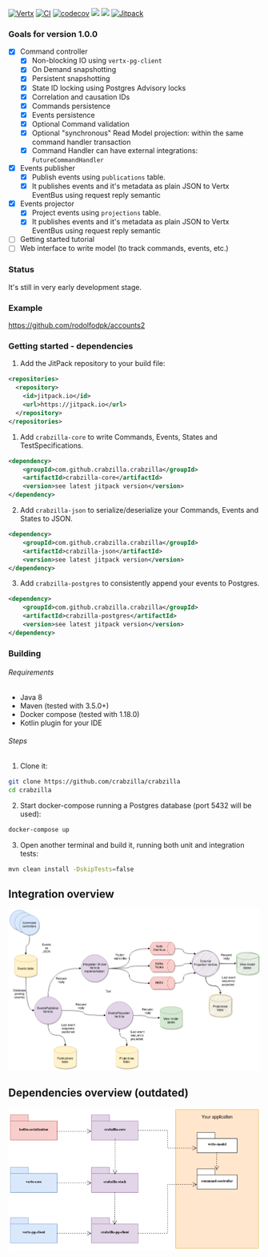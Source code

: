 
[![Vertx](https://img.shields.io/badge/vert.x-4.1.5-purple.svg)](https://vertx.io)
[![CI](https://github.com/crabzilla/crabzilla/actions/workflows/blank.yml/badge.svg)](https://github.com/crabzilla/crabzilla/actions/workflows/blank.yml)
[![codecov](https://codecov.io/gh/crabzilla/crabzilla/branch/main/graph/badge.svg)](https://codecov.io/gh/crabzilla/crabzilla)
[![](https://www.code-inspector.com/project/24241/score/svg)](https://frontend.code-inspector.com/public/project/24241/crabzilla/dashboard)
[![](https://www.code-inspector.com/project/24241/status/svg)](https://frontend.code-inspector.com/public/project/24241/crabzilla/dashboard)
[![Jitpack](https://jitpack.io/v/io.github.crabzilla/crabzilla.svg)](https://jitpack.io/#io.github.crabzilla/crabzilla)


### Goals for version 1.0.0

- [x] Command controller
  - [X] Non-blocking IO using `vertx-pg-client`
  - [X] On Demand snapshotting
  - [X] Persistent snapshotting
  - [X] State ID locking using Postgres Advisory locks
  - [X] Correlation and causation IDs
  - [X] Commands persistence
  - [X] Events persistence
  - [X] Optional Command validation
  - [X] Optional "synchronous" Read Model projection: within the same command handler transaction
  - [X] Command Handler can have external integrations: `FutureCommandHandler`
- [x] Events publisher
  - [X] Publish events using `publications` table.
  - [X] It publishes events and it's metadata as plain JSON to Vertx EventBus using request reply semantic
- [x] Events projector
  - [X] Project events using `projections` table.
  - [X] It publishes events and it's metadata as plain JSON to Vertx EventBus using request reply semantic
- [ ] Getting started tutorial
- [ ] Web interface to write model (to track commands, events, etc.)

### Status

It's still in very early development stage. 

### Example

https://github.com/rodolfodpk/accounts2

### Getting started - dependencies

1. Add the JitPack repository to your build file:

```xml
<repositories>
  <repository>
    <id>jitpack.io</id>
    <url>https://jitpack.io</url>
  </repository>
</repositories>
```

1. Add `crabzilla-core` to write Commands, Events, States and TestSpecifications. 

```xml
<dependency>
    <groupId>com.github.crabzilla.crabzilla</groupId>
    <artifactId>crabzilla-core</artifactId>
    <version>see latest jitpack version</version>
</dependency>
```

2. Add `crabzilla-json` to serialize/deserialize your Commands, Events and States to JSON.

```xml
<dependency>
    <groupId>com.github.crabzilla.crabzilla</groupId>
    <artifactId>crabzilla-json</artifactId>
    <version>see latest jitpack version</version>
</dependency>
```

3. Add `crabzilla-postgres` to consistently append your events to Postgres.

```xml
<dependency>
    <groupId>com.github.crabzilla.crabzilla</groupId>
    <artifactId>crabzilla-postgres</artifactId>
    <version>see latest jitpack version</version>
</dependency>
```

### Building

###### Requirements

* Java 8
* Maven (tested with 3.5.0+)
* Docker compose (tested with 1.18.0)
* Kotlin plugin for your IDE

###### Steps

1. Clone it:

```bash
git clone https://github.com/crabzilla/crabzilla
cd crabzilla
```

2. Start docker-compose running a Postgres database (port 5432 will be used):

```bash
docker-compose up
```

3. Open another terminal and build it, running both unit and integration tests:

```bash
mvn clean install -DskipTests=false
```

## Integration overview 

![GitHub Logo](/doc/crabzilla-overview.png)

## Dependencies overview (outdated)

![GitHub Logo](/doc/crabzilla-packages.png)
